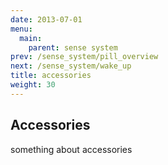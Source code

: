 ```yaml
---
date: 2013-07-01
menu:
  main:
    parent: sense system
prev: /sense_system/pill_overview
next: /sense_system/wake_up
title: accessories
weight: 30
---
```


## Accessories

something about accessories

